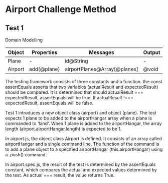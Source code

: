 Airport Challenge Method
=================

Test 1
-----------

Domain Modelling

| Object | Properties | Messages | Output
| ----------| ----------- | -- | --
| Plane | - | id@String | -
| Airport | add(@plane) | airportPlanes@Array[@planes] | @void

The testing framework consists of three constants and a function. the const assertEquals asserts that two variables (actualResult and expectedResult) should be compared. It is determined that should actualResult === expectedResult, assertEquals will be true. If actualResult !=== expectedResult, assertEquals will be false.

Test 1 introduces a new object class (airport) and object (plane). The test expects 1 plane to be added to the airportHangar array when a plane is commanded to 'land'. When 1 plane is added to the airportHangar, the array length (airport.airportHangar.length) is expected to be 1.

In airport.js, the object class Airport is defined. It consists of an array called airportHangar and a single command line. The function of the command is to add a plane object to a specified airportHangar (this.airportHangar) using a .push() command.

In airport.spec.js, the result of the test is determined by the assertEquals constant, which compares the actual and expected values determined by the test. As actual === result, the value returns True.

